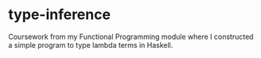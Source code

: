 # type-inference
Coursework from my Functional Programming module where I constructed a simple program to type lambda terms in Haskell.
